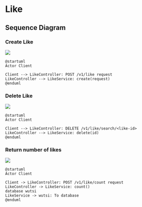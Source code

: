 # Like

## Sequence Diagram
### Create Like
![](http://www.plantuml.com/plantuml/png/LSx12i8m3CRnUvuYHpt8yDg3J7OL5BONgDrtACOMqtI-leKvq5CW-VqXH7qnhrQVGkTWMNcGY6H4w-J3YI_nWI4dqom2TNoxZXDtox6JTc35gw8O_Qkj6w5B370S5Dwm--ezpTxytHVmkrg9z6DRkYuTJvatHptItBxy0000)
``` plantuml
@startuml
Actor Client

Client --> LikeController: POST /v1/like request
LikeController --> LikeService: create(request)
@enduml
```

### Delete Like
![](http://www.plantuml.com/plantuml/png/LOx12i8m38RlUOeSzJ2Aro5ZCdVRpRr0RGC6OmjfDb_VoXZeAIJvlf-_B-RLbfV09LXM78Gf6S0siUbmuYSDEPbc4T8Mh-CqpYEwzUIalbmXh-7Xpj-buTZ1lx17t4XN3jHY926Z0ySZGFJcxxuGlXSh33zSrRPZYtF6dOEUKgnbFm00)
``` plantuml
@startuml
Actor Client

Client --> LikeController: DELETE /v1/like/search/<like-id>
LikeController --> LikeService: delete(id)
@enduml
```

### Return number of likes
![](http://www.plantuml.com/plantuml/png/LSwn2W8n383XFK-HKGSfhXtav5P1uUu5QYz3CJQOfkVhMpmAEWMIxuSCnO9QVJASeudYo8co0MmJ3oUyf0UDaas5cTJZxJhDwDQZutPmKMfZIgzAnU3VzdeYNLCaZr-ysyCIBDn38NnNAmb-J4ksfSTPi3iOA2_jnmy0)
``` plantuml
@startuml
Actor Client

Client -> LikeController: POST /v1/like/count request
LikeController -> LikeService: count()
database wutsi
LikeService -> wutsi: To database
@enduml
```

